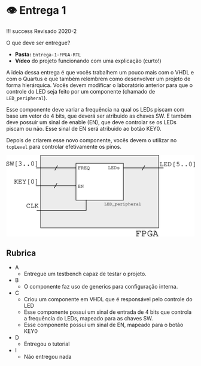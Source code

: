 #  👁 Entrega 1

!!! success
    Revisado 2020-2

O que deve ser entregue?

- **Pasta:** `Entrega-1-FPGA-RTL`
- **Vídeo** do projeto funcionando com uma explicação (curto!)

A ideia dessa entrega é que vocês trabalhem um pouco mais com o VHDL e com o Quartus e que também relembrem como desenvolver um projeto de forma hierárquica. Vocês devem modificar o laboratório anterior para que o controle do LED seja feito por um componente (chamado de `LED_peripheral`). 

Esse componente deve variar a frequência na qual os LEDs piscam com base um vetor de 4 bits, que deverá ser atribuido as chaves SW. E também deve possuir um sinal de enable (EN), que deve controlar se os LEDs piscam ou não. Esse sinal de EN será atribuido ao botão KEY0.

Depois de criarem esse novo componente, vocês devem o utilizar no `topLevel` para controlar efetivamente os pinos. 

![](figs/Entrega-1-diagrama.png)

## Rubrica

- A
    - Entregue um testbench capaz de testar o projeto.
- B 
    - O componente faz uso de generics para configuração interna.
- C
    - Criou um componente em VHDL que é responsável pelo controle do LED 
    - Esse componente possui um sinal de entrada de 4 bits que controla a frequência do LEDs, mapeado para as chaves SW.
    - Esse componente possui um sinal de EN, mapeado para o botão KEY0
- D 
    - Entregou o tutorial
- I
    - Não entregou nada
